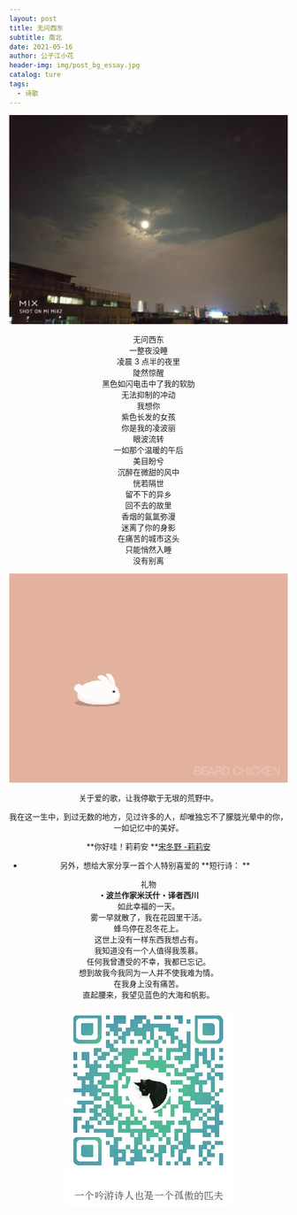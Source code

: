 ```yaml
---
layout: post
title: 无问西东
subtitle: 南北
date: 2021-05-16
author: 公子江小花
header-img: img/post_bg_essay.jpg
catalog: ture
tags:
  - 诗歌
---
```


![天河夜景](/img/essay/2/1.jpg)

<center>
无问西东
<center>一整夜没睡

<center>凌晨 3 点半的夜里

<center>陡然惊醒

<center>黑色如闪电击中了我的软肋

<center>无法抑制的冲动

<center>我想你

<center>紫色长发的女孩

<center>你是我的凌波丽

<center>眼波流转

<center>一如那个温暖的午后

<center>美目盼兮

<center>沉醉在微甜的风中

<center>恍若隔世

<center>留不下的异乡

<center>回不去的故里

<center>香烟的氤氲弥漫

<center>迷离了你的身影

<center>在痛苦的城市这头

<center>只能悄然入睡

<center>没有别离</center>

![小兔子](/img/essay/2/2.gif)

关于爱的歌，让我停歇于无垠的荒野中。

我在这一生中，到过无数的地方，见过许多的人，却唯独忘不了朦胧光晕中的你，一如记忆中的美好。

**你好哇！莉莉安 **[宋冬野 -莉莉安](https://y.qq.com/n/ryqq/songDetail/5002689)

- 另外，想给大家分享一首个人特别喜爱的 **短行诗： **

<center>礼物
<center><b>・波兰作家米沃什・译者西川</b></center>

<center>如此幸福的一天。

<center>雾一早就散了，我在花园里干活。

<center>蜂鸟停在忍冬花上。

<center>这世上没有一样东西我想占有。

<center>我知道没有一个人值得我羡慕。

<center>任何我曾遭受的不幸，我都已忘记。

<center>想到故我今我同为一人并不使我难为情。

<center>在我身上没有痛苦。

<center>直起腰来，我望见蓝色的大海和帆影。

![ORZ](/img/wechat_code.jpg)
